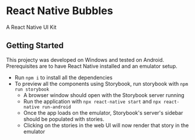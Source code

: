 # React Native Bubbles

A React Native UI Kit

## Getting Started

This projecty was developed on Windows and tested on Android.
Prerequisites are to have React Native installed and an emulator setup.

- Run `npm i` to install all the dependencies
- To preview all the components using Storybook, run storybook with `npm run storybook`
  - A browser window should open with the Storybook server running
  - Run the application with `npx react-native start` and `npx react-native run-android`
  - Once the app loads on the emulator, Storybook's server's sidebar should be populated with stories.
  - Clicking on the stories in the web UI will now render that story in the emulator

